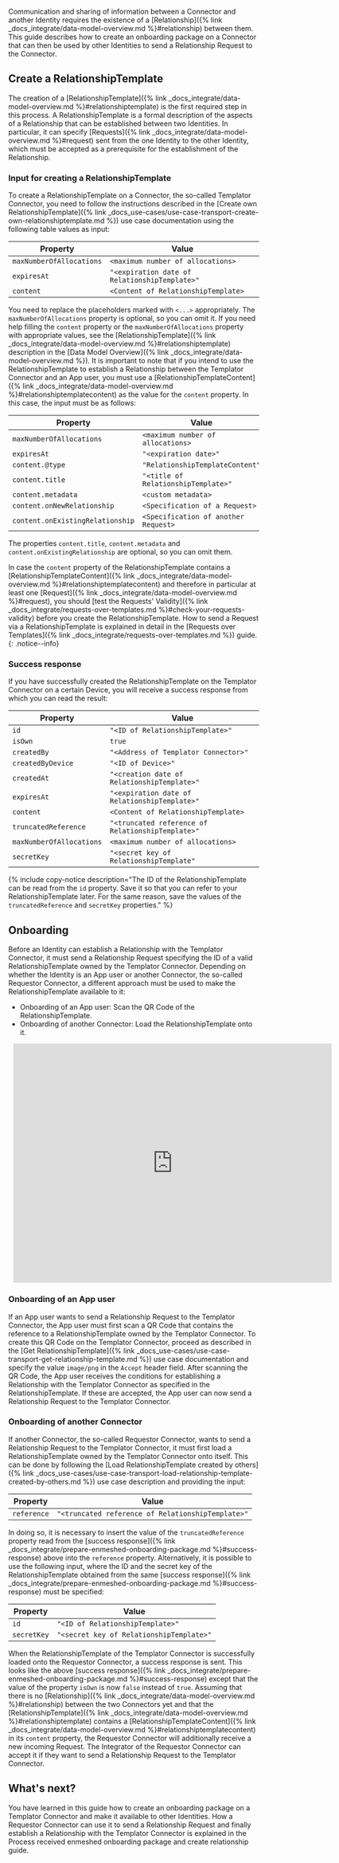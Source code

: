 Communication and sharing of information between a Connector and another Identity requires the existence of a [Relationship]({% link _docs_integrate/data-model-overview.md %}#relationship) between them. This guide describes how to create an onboarding package on a Connector that can then be used by other Identities to send a Relationship Request to the Connector.

## Create a RelationshipTemplate

The creation of a [RelationshipTemplate]({% link _docs_integrate/data-model-overview.md %}#relationshiptemplate) is the first required step in this process.
A RelationshipTemplate is a formal description of the aspects of a Relationship that can be established between two Identities. In particular, it can specify [Requests]({% link _docs_integrate/data-model-overview.md %}#request) sent from the one Identity to the other Identity, which must be accepted as a prerequisite for the establishment of the Relationship.

### Input for creating a RelationshipTemplate

To create a RelationshipTemplate on a Connector, the so-called Templator Connector, you need to follow the instructions described in the [Create own RelationshipTemplate]({% link _docs_use-cases/use-case-transport-create-own-relationshiptemplate.md %}) use case documentation using the following table values as input:

| Property                 | Value                                         |
| ------------------------ | --------------------------------------------- |
| `maxNumberOfAllocations` | `<maximum number of allocations>`             |
| `expiresAt`              | `"<expiration date of RelationshipTemplate>"` |
| `content`                | `<Content of RelationshipTemplate>`           |

You need to replace the placeholders marked with `<...>` appropriately. The `maxNumberOfAllocations` property is optional, so you can omit it. If you need help filling the `content` property or the `maxNumberOfAllocations` property with appropriate values, see the [RelationshipTemplate]({% link _docs_integrate/data-model-overview.md %}#relationshiptemplate) description in the [Data Model Overview]({% link _docs_integrate/data-model-overview.md %}). It is important to note that if you intend to use the RelationshipTemplate to establish a Relationship between the Templator Connector and an App user, you must use a [RelationshipTemplateContent]({% link _docs_integrate/data-model-overview.md %}#relationshiptemplatecontent) as the value for the `content` property. In this case, the input must be as follows:

| Property                         | Value                                |
| -------------------------------- | ------------------------------------ |
| `maxNumberOfAllocations`         | `<maximum number of allocations>`    |
| `expiresAt`                      | `"<expiration date>"`                |
| `content.@type`                  | `"RelationshipTemplateContent"`      |
| `content.title`                  | `"<title of RelationshipTemplate>"`  |
| `content.metadata`               | `<custom metadata>`                  |
| `content.onNewRelationship`      | `<Specification of a Request>`       |
| `content.onExistingRelationship` | `<Specification of another Request>` |

The properties `content.title`, `content.metadata` and `content.onExistingRelationship` are optional, so you can omit them.

In case the `content` property of the RelationshipTemplate contains a [RelationshipTemplateContent]({% link _docs_integrate/data-model-overview.md %}#relationshiptemplatecontent) and therefore in particular at least one [Request]({% link _docs_integrate/data-model-overview.md %}#request), you should [test the Requests' Validity]({% link _docs_integrate/requests-over-templates.md %}#check-your-requests-validity) before you create the RelationshipTemplate. How to send a Request via a RelationshipTemplate is explained in detail in the [Requests over Templates]({% link _docs_integrate/requests-over-templates.md %}) guide.
{: .notice--info}

### Success response

If you have successfully created the RelationshipTemplate on the Templator Connector on a certain Device, you will receive a success response from which you can read the result:

| Property                 | Value                                             |
| ------------------------ | ------------------------------------------------- |
| `id`                     | `"<ID of RelationshipTemplate>"`                  |
| `isOwn`                  | `true`                                            |
| `createdBy`              | `"<Address of Templator Connector>"`              |
| `createdByDevice`        | `"<ID of Device>"`                                |
| `createdAt`              | `"<creation date of RelationshipTemplate>"`       |
| `expiresAt`              | `"<expiration date of RelationshipTemplate>"`     |
| `content`                | `<Content of RelationshipTemplate>`               |
| `truncatedReference`     | `"<truncated reference of RelationshipTemplate>"` |
| `maxNumberOfAllocations` | `<maximum number of allocations>`                 |
| `secretKey`              | `"<secret key of RelationshipTemplate"`           |

{% include copy-notice description="The ID of the RelationshipTemplate can be read from the `id` property. Save it so that you can refer to your RelationshipTemplate later. For the same reason, save the values of the `truncatedReference` and `secretKey` properties." %}

## Onboarding

Before an Identity can establish a Relationship with the Templator Connector, it must send a Relationship Request specifying the ID of a valid RelationshipTemplate owned by the Templator Connector. Depending on whether the Identity is an App user or another Connector, the so-called Requestor Connector, a different approach must be used to make the RelationshipTemplate available to it:

- Onboarding of an App user: Scan the QR Code of the RelationshipTemplate.
- Onboarding of another Connector: Load the RelationshipTemplate onto it.

<div style="width: 640px; height: 480px; margin: 10px; position: relative;"><iframe allowfullscreen frameborder="0" style="width:640px; height:480px" src="https://lucid.app/documents/embedded/d03afadd-af30-4b08-abd6-c8f3d05d42db" id="rW5NlwcVLvBH"></iframe></div>

### Onboarding of an App user

If an App user wants to send a Relationship Request to the Templator Connector, the App user must first scan a QR Code that contains the reference to a RelationshipTemplate owned by the Templator Connector. To create this QR Code on the Templator Connector, proceed as described in the [Get RelationshipTemplate]({% link _docs_use-cases/use-case-transport-get-relationship-template.md %}) use case documentation and specify the value `image/png` in the `Accept` header field. After scanning the QR Code, the App user receives the conditions for establishing a Relationship with the Templator Connector as specified in the RelationshipTemplate. If these are accepted, the App user can now send a Relationship Request to the Templator Connector.

### Onboarding of another Connector

If another Connector, the so-called Requestor Connector, wants to send a Relationship Request to the Templator Connector, it must first load a RelationshipTemplate owned by the Templator Connector onto itself. This can be done by following the [Load RelationshipTemplate created by others]({% link _docs_use-cases/use-case-transport-load-relationship-template-created-by-others.md %}) use case description and providing the input:

| Property    | Value                                             |
| ----------- | ------------------------------------------------- |
| `reference` | `"<truncated reference of RelationshipTemplate>"` |

In doing so, it is necessary to insert the value of the `truncatedReference` property read from the [success response]({% link _docs_integrate/prepare-enmeshed-onboarding-package.md %}#success-response) above into the `reference` property. Alternatively, it is possible to use the following input, where the ID and the secret key of the RelationshipTemplate obtained from the same [success response]({% link _docs_integrate/prepare-enmeshed-onboarding-package.md %}#success-response) must be specified:

| Property    | Value                                    |
| ----------- | ---------------------------------------- |
| `id`        | `"<ID of RelationshipTemplate>"`         |
| `secretKey` | `"<secret key of RelationshipTemplate>"` |

When the RelationshipTemplate of the Templator Connector is successfully loaded onto the Requestor Connector, a success response is sent. This looks like the above [success response]({% link _docs_integrate/prepare-enmeshed-onboarding-package.md %}#success-response) except that the value of the property `isOwn` is now `false` instead of `true`. Assuming that there is no [Relationship]({% link _docs_integrate/data-model-overview.md %}#relationship) between the two Connectors yet and that the [RelationshipTemplate]({% link _docs_integrate/data-model-overview.md %}#relationshiptemplate) contains a [RelationshipTemplateContent]({% link _docs_integrate/data-model-overview.md %}#relationshiptemplatecontent) in its `content` property, the Requestor Connector will additionally receive a new incoming Request. The Integrator of the Requestor Connector can accept it if they want to send a Relationship Request to the Templator Connector.

## What's next?

You have learned in this guide how to create an onboarding package on a Templator Connector and make it available to other Identities. How a Requestor Connector can use it to send a Relationship Request and finally establish a Relationship with the Templator Connector is explained in the Process received enmeshed onboarding package and create relationship guide.

<!--- TODO: insert link to "Process received enmeshed onboarding package and create relationship" --->
